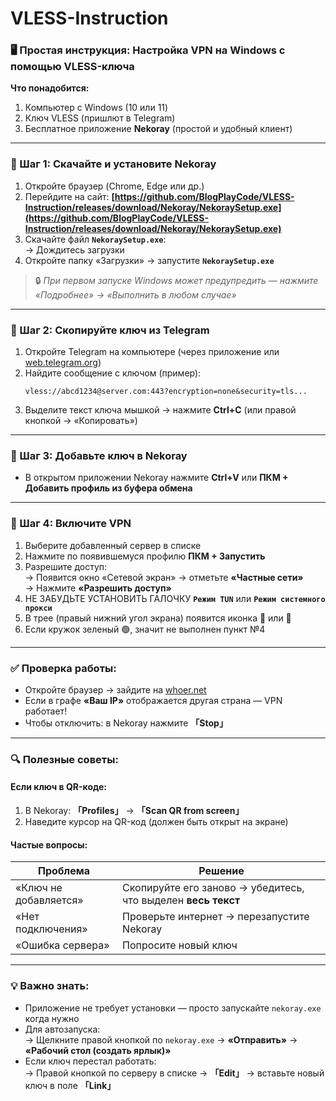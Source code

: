 # VLESS-Instruction

### 🖥️ Простая инструкция: Настройка VPN на Windows с помощью VLESS-ключа  

**Что понадобится:**  
1. Компьютер с Windows (10 или 11)  
2. Ключ VLESS (пришлют в Telegram)  
3. Бесплатное приложение **Nekoray** (простой и удобный клиент)  

---

### 🔹 Шаг 1: Скачайте и установите Nekoray  
1. Откройте браузер (Chrome, Edge или др.)  
2. Перейдите на сайт: **[https://github.com/BlogPlayCode/VLESS-Instruction/releases/download/Nekoray/NekoraySetup.exe](https://github.com/BlogPlayCode/VLESS-Instruction/releases/download/Nekoray/NekoraySetup.exe)**  
3. Cкачайте файл **`NekoraySetup.exe`**:  
   → Дождитесь загрузки  
4. Откройте папку «Загрузки» → запустите **`NekoraySetup.exe`**  

> 🔒 *При первом запуске Windows может предупредить — нажмите «Подробнее» → «Выполнить в любом случае»*

---

### 🔹 Шаг 2: Скопируйте ключ из Telegram  
1. Откройте Telegram на компьютере (через приложение или [web.telegram.org](https://web.telegram.org))  
2. Найдите сообщение с ключом (пример):  
   ```  
   vless://abcd1234@server.com:443?encryption=none&security=tls...  
   ```  
3. Выделите текст ключа мышкой → нажмите **Ctrl+C** (или правой кнопкой → «Копировать»)  

---

### 🔹 Шаг 3: Добавьте ключ в Nekoray  
- В открытом приложении Nekoray нажмите **Ctrl+V** или **ПКМ + Добавить профиль из буфера обмена**  

---

### 🔹 Шаг 4: Включите VPN  
1. Выберите добавленный сервер в списке  
2. Нажмите по появившемуся профилю **ПКМ + Запустить**
3. Разрешите доступ:  
   → Появится окно «Сетевой экран» → отметьте **«Частные сети»**  
   → Нажмите **«Разрешить доступ»**  
4. НЕ ЗАБУДЬТЕ УСТАНОВИТЬ ГАЛОЧКУ **`Режим TUN`** или **`Режим системного прокси`**
5. В трее (правый нижний угол экрана) появится иконка 🔴 или 🔵 
6. Если кружок зеленый 🟢, значит не выполнен пункт №4

---

### ✅ Проверка работы:  
- Откройте браузер → зайдите на [whoer.net](https://whoer.net)  
- Если в графе **«Ваш IP»** отображается другая страна — VPN работает!  
- Чтобы отключить: в Nekoray нажмите **「Stop」**  

---

### 🔍 Полезные советы:  
#### Если ключ в QR-коде:  
1. В Nekoray: **「Profiles」** → **「Scan QR from screen」**  
2. Наведите курсор на QR-код (должен быть открыт на экране)  

#### Частые вопросы:  
| Проблема               | Решение |  
|------------------------|---------|  
| «Ключ не добавляется» | Скопируйте его заново → убедитесь, что выделен **весь текст** |  
| «Нет подключения»     | Проверьте интернет → перезапустите Nekoray |  
| «Ошибка сервера»      | Попросите новый ключ |  

---

### 💡 Важно знать:  
- Приложение не требует установки — просто запускайте `nekoray.exe` когда нужно  
- Для автозапуска:  
  → Щелкните правой кнопкой по `nekoray.exe` → **«Отправить»** → **«Рабочий стол (создать ярлык)»**  
- Если ключ перестал работать:  
  → Правой кнопкой по серверу в списке → **「Edit」** → вставьте новый ключ в поле **「Link」**  

